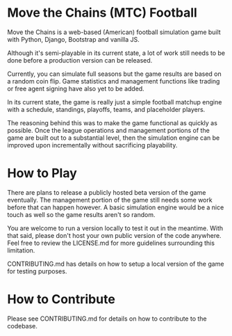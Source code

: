 # Move the Chains (MTC) Football

Move the Chains is a web-based (American) football simulation game built with Python, Django, Bootstrap and vanilla JS.

Although it's semi-playable in its current state, a lot of work still needs to be done before a production version can be released.

Currently, you can simulate full seasons but the game results are based on a random coin flip. Game statistics and management functions like trading or free agent signing have also yet to be added.

In its current state, the game is really just a simple football matchup engine with a schedule, standings, playoffs, teams, and placeholder players.

The reasoning behind this was to make the game functional as quickly as possible. Once the league operations and management portions of the game are built out to a substantial level, then the simulation engine can be improved upon incrementally without sacrificing playability.

# How to Play

There are plans to release a publicly hosted beta version of the game eventually. The management portion of the game still needs some work before that can happen however. A basic simulation engine would be a nice touch as well so the game results aren't so random.

You are welcome to run a version locally to test it out in the meantime. With that said, please don't host your own public version of the code anywhere. Feel free to review the LICENSE.md for more guidelines surrounding this limitation.

CONTRIBUTING.md has details on how to setup a local version of the game for testing purposes.

# How to Contribute

Please see CONTRIBUTING.md for details on how to contribute to the codebase.